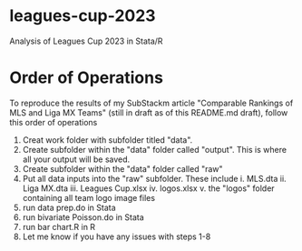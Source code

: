 # leagues-cup-2023
Analysis of Leagues Cup 2023 in Stata/R

# Order of Operations
To reproduce the results of my SubStackm article "Comparable Rankings of MLS and Liga MX Teams" (still in draft as of this README.md draft), follow this order of operations

1. Creat work folder with subfolder titled "data". 
2. Create subfolder within the "data" folder called "output". This is where all your output will be saved.
3. Create subfolder within the "data" folder called "raw"
4. Put all data inputs into the "raw" subfolder. These include
     i. MLS.dta
    ii. Liga MX.dta
   iii. Leagues Cup.xlsx
    iv. logos.xlsx
     v. the "logos" folder containing all team logo image files
6. run data prep.do in Stata
7. run bivariate Poisson.do in Stata
8. run bar chart.R in R
9. Let me know if you have any issues with steps 1-8
